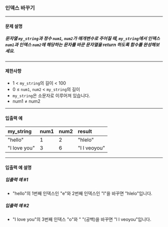### 인덱스 바꾸기

***

#### 문제 설명
##### 문자열 `my_string`과 정수 `num1`, `num2`가 매개변수로 주어질 때, `my_string`에서 인덱스 `num1`과 인덱스 `num2`에 해당하는 문자를 바꾼 문자열을 return 하도록 함수를 완성해보세요.

***

#### 제한사항
* 1 < `my_string`의 길이 < 100
* 0 ≤ `num1`, `num2` < `my_string`의 길이
* `my_string`은 소문자로 이루어져 있습니다.
* num1 ≠ num2

***

#### 입출력 예
my_string	 |num1	|num2	|result      |
|:--         |:--   |:--    |:--
"hello"	     |1	    |2	    |"hlelo"     |
"I love you" |3	    |6	    |"I l veoyou"|

***

#### 입출력 예 설명
##### 입출력 예 #1
* "hello"의 1번째 인덱스인 "e"와 2번째 인덱스인 "l"을 바꾸면 "hlelo"입니다.

##### 입출력 예 #2
* "I love you"의 3번째 인덱스 "o"와 " "(공백)을 바꾸면 "I l veoyou"입니다.